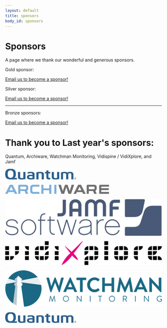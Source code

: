 ```yaml
---
layout: default
title: sponsors
body_id: sponsors
---
```


# Sponsors

A page where we thank our wonderful and generous sponsors.
<p>Gold sponsor:</p>
<p><a href="mailto:{{ site.email }}">Email us to become a sponsor!</a></p>
<p>Silver sponsor:</p>
<p><a href="mailto:{{ site.email }}">Email us to become a sponsor!</a></p>
<hr>
<p>Bronze sponsors:</p>
<p><a href="mailto:{{ site.email }}">Email us to become a sponsor!</a></p>

# Thank you to Last year's sponsors:

Quantum, Archiware, Watchman Monitoring, Vidispine / VidiXplore, and Jamf

<p><img src="assets/Quantum_Logo_229x35.jpg"></p>
<p><img src="assets/archiware_logo_rgb_72dpi.png"></p>
<p><img src="assets/JAMF-Software-Blue-Logo-Print.jpg"></p>
<p><img src="assets/vidixplore_black550.png"></p>
<p><img src="assets/Watchman-Monitoring-logo-blue550.png"></p>
<p><img src="assets/Quantum_Logo_229x35.jpg"></p>